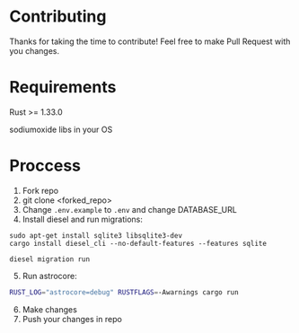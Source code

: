 # Contributing
Thanks for taking the time to contribute! Feel free to make Pull Request with you changes.

# Requirements

Rust >= 1.33.0

sodiumoxide libs in your OS

# Proccess

1. Fork repo
2. git clone <forked_repo>
3. Change `.env.example` to `.env` and change DATABASE_URL
3. Install diesel and run migrations:
```
sudo apt-get install sqlite3 libsqlite3-dev
cargo install diesel_cli --no-default-features --features sqlite

diesel migration run
```
5. Run astrocore:
```bash
RUST_LOG="astrocore=debug" RUSTFLAGS=-Awarnings cargo run
```
6. Make changes
7. Push your changes in repo
